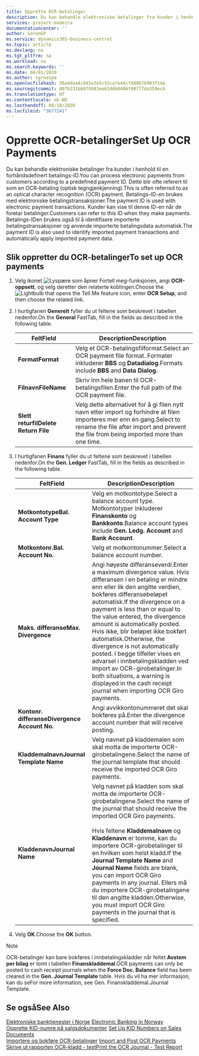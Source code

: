 ```yaml
---
title: Opprette OCR-betalinger
description: Du kan behandle elektroniske betalinger fra kunder i henhold til en forhåndsdefinert betalings-ID. Dette blir ofte referert til som en OCR-betaling (optisk tegngjenkjenning).
services: project-madeira
documentationcenter: ''
author: SorenGP
ms.service: dynamics365-business-central
ms.topic: article
ms.devlang: na
ms.tgt_pltfrm: na
ms.workload: na
ms.search.keywords: ''
ms.date: 04/01/2020
ms.author: sgroespe
ms.openlocfilehash: 36a4daa4c945e3e5c52ca7e44cf8d867b903f1de
ms.sourcegitcommit: 007b331b6974983ee614db0406f00777da359ecb
ms.translationtype: HT
ms.contentlocale: nb-NO
ms.lasthandoff: 08/10/2020
ms.locfileid: "3677241"
---
```

# <a name="set-up-ocr-payments"></a><span data-ttu-id="1e22d-104">Opprette OCR-betalinger</span><span class="sxs-lookup"><span data-stu-id="1e22d-104">Set Up OCR Payments</span></span>
<span data-ttu-id="1e22d-105">Du kan behandle elektroniske betalinger fra kunder i henhold til en forhåndsdefinert betalings-ID.</span><span class="sxs-lookup"><span data-stu-id="1e22d-105">You can process electronic payments from customers according to a predefined payment ID.</span></span> <span data-ttu-id="1e22d-106">Dette blir ofte referert til som en OCR-betaling (optisk tegngjenkjenning).</span><span class="sxs-lookup"><span data-stu-id="1e22d-106">This is often referred to as an optical character recognition (OCR) payment.</span></span> <span data-ttu-id="1e22d-107">Betalings-ID-en brukes med elektroniske betalingstransaksjoner.</span><span class="sxs-lookup"><span data-stu-id="1e22d-107">The payment ID is used with electronic payment transactions.</span></span> <span data-ttu-id="1e22d-108">Kunder kan vise til denne ID-en når de foretar betalinger.</span><span class="sxs-lookup"><span data-stu-id="1e22d-108">Customers can refer to this ID when they make payments.</span></span> <span data-ttu-id="1e22d-109">Betalings-IDen brukes også til å identifisere importerte betalingstransaksjoner og anvende importerte betalingsdata automatisk.</span><span class="sxs-lookup"><span data-stu-id="1e22d-109">The payment ID is also used to identify imported payment transactions and automatically apply imported payment data.</span></span>  

## <a name="to-set-up-ocr-payments"></a><span data-ttu-id="1e22d-110">Slik oppretter du OCR-betalinger</span><span class="sxs-lookup"><span data-stu-id="1e22d-110">To set up OCR payments</span></span>  

1.  <span data-ttu-id="1e22d-111">Velg ikonet ![Lyspære som åpner Fortell meg-funksjonen](../../media/ui-search/search_small.png "Fortell hva du vil gjøre"), angi **OCR-oppsett**, og velg deretter den relaterte koblingen.</span><span class="sxs-lookup"><span data-stu-id="1e22d-111">Choose the ![Lightbulb that opens the Tell Me feature](../../media/ui-search/search_small.png "Tell me what you want to do") icon, enter **OCR Setup**, and then choose the related link.</span></span>  
2.  <span data-ttu-id="1e22d-112">I hurtigfanen **Generelt** fyller du ut feltene som beskrevet i tabellen nedenfor.</span><span class="sxs-lookup"><span data-stu-id="1e22d-112">On the **General** FastTab, fill in the fields as described in the following table.</span></span>  

    |<span data-ttu-id="1e22d-113">Felt</span><span class="sxs-lookup"><span data-stu-id="1e22d-113">Field</span></span>|<span data-ttu-id="1e22d-114">Description</span><span class="sxs-lookup"><span data-stu-id="1e22d-114">Description</span></span>|  
    |---------------------------------|---------------------------------------|  
    |<span data-ttu-id="1e22d-115">**Format**</span><span class="sxs-lookup"><span data-stu-id="1e22d-115">**Format**</span></span>|<span data-ttu-id="1e22d-116">Velg et OCR-betalingsfilformat.</span><span class="sxs-lookup"><span data-stu-id="1e22d-116">Select an OCR payment file format.</span></span> <span data-ttu-id="1e22d-117">Formater inkluderer **BBS** og **Datadialog**.</span><span class="sxs-lookup"><span data-stu-id="1e22d-117">Formats include **BBS** and **Data Dialog**.</span></span>|  
    |<span data-ttu-id="1e22d-118">**Filnavn**</span><span class="sxs-lookup"><span data-stu-id="1e22d-118">**FileName**</span></span>|<span data-ttu-id="1e22d-119">Skriv inn hele banen til OCR-betalingsfilen.</span><span class="sxs-lookup"><span data-stu-id="1e22d-119">Enter the full path of the OCR payment file.</span></span>|  
    |<span data-ttu-id="1e22d-120">**Slett returfil**</span><span class="sxs-lookup"><span data-stu-id="1e22d-120">**Delete Return File**</span></span>|<span data-ttu-id="1e22d-121">Velg dette alternativet for å gi filen nytt navn etter import og forhindre at filen importeres mer enn én gang.</span><span class="sxs-lookup"><span data-stu-id="1e22d-121">Select to rename the file after import and prevent the file from being imported more than one time.</span></span>|  

3.  <span data-ttu-id="1e22d-122">I hurtigfanen **Finans** fyller du ut feltene som beskrevet i tabellen nedenfor.</span><span class="sxs-lookup"><span data-stu-id="1e22d-122">On the **Gen. Ledger** FastTab, fill in the fields as described in the following table.</span></span>  

    |<span data-ttu-id="1e22d-123">Felt</span><span class="sxs-lookup"><span data-stu-id="1e22d-123">Field</span></span>|<span data-ttu-id="1e22d-124">Description</span><span class="sxs-lookup"><span data-stu-id="1e22d-124">Description</span></span>|  
    |---------------------------------|---------------------------------------|  
    |<span data-ttu-id="1e22d-125">**Motkontotype**</span><span class="sxs-lookup"><span data-stu-id="1e22d-125">**Bal. Account Type**</span></span>|<span data-ttu-id="1e22d-126">Velg en motkontotype.</span><span class="sxs-lookup"><span data-stu-id="1e22d-126">Select a balance account type.</span></span> <span data-ttu-id="1e22d-127">Motkontotyper inkluderer **Finanskonto** og **Bankkonto**.</span><span class="sxs-lookup"><span data-stu-id="1e22d-127">Balance account types include **Gen. Ledg. Account** and **Bank Account**.</span></span>|  
    |<span data-ttu-id="1e22d-128">**Motkontonr.**</span><span class="sxs-lookup"><span data-stu-id="1e22d-128">**Bal. Account No.**</span></span>|<span data-ttu-id="1e22d-129">Velg et motkontonummer.</span><span class="sxs-lookup"><span data-stu-id="1e22d-129">Select a balance account number.</span></span>|  
    |<span data-ttu-id="1e22d-130">**Maks. differanse**</span><span class="sxs-lookup"><span data-stu-id="1e22d-130">**Max. Divergence**</span></span>|<span data-ttu-id="1e22d-131">Angi høyeste differanseverdi.</span><span class="sxs-lookup"><span data-stu-id="1e22d-131">Enter a maximum divergence value.</span></span> <span data-ttu-id="1e22d-132">Hvis differansen i en betaling er mindre enn eller lik den angitte verdien, bokføres differansebeløpet automatisk.</span><span class="sxs-lookup"><span data-stu-id="1e22d-132">If the divergence on a payment is less than or equal to the value entered, the divergence amount is automatically posted.</span></span> <span data-ttu-id="1e22d-133">Hvis ikke, blir beløpet ikke bokført automatisk.</span><span class="sxs-lookup"><span data-stu-id="1e22d-133">Otherwise, the divergence is not automatically posted.</span></span> <span data-ttu-id="1e22d-134">I begge tilfeller vises en advarsel i innbetalingskladden ved import av OCR-girobetalinger.</span><span class="sxs-lookup"><span data-stu-id="1e22d-134">In both situations, a warning is displayed in the cash receipt journal when importing OCR Giro payments.</span></span>|  
    |<span data-ttu-id="1e22d-135">**Kontonr. differanse**</span><span class="sxs-lookup"><span data-stu-id="1e22d-135">**Divergence Account No.**</span></span>|<span data-ttu-id="1e22d-136">Angi avvikkontonummeret det skal bokføres på.</span><span class="sxs-lookup"><span data-stu-id="1e22d-136">Enter the divergence account number that will receive posting.</span></span>|  
    |<span data-ttu-id="1e22d-137">**Kladdemalnavn**</span><span class="sxs-lookup"><span data-stu-id="1e22d-137">**Journal Template Name**</span></span>|<span data-ttu-id="1e22d-138">Velg navnet på kladdemalen som skal motta de importerte OCR-girobetalingene.</span><span class="sxs-lookup"><span data-stu-id="1e22d-138">Select the name of the journal template that should receive the imported OCR Giro payments.</span></span>|  
    |<span data-ttu-id="1e22d-139">**Kladdenavn**</span><span class="sxs-lookup"><span data-stu-id="1e22d-139">**Journal Name**</span></span>|<span data-ttu-id="1e22d-140">Velg navnet på kladden som skal motta de importerte OCR-girobetalingene.</span><span class="sxs-lookup"><span data-stu-id="1e22d-140">Select the name of the journal that should receive the imported OCR Giro payments.</span></span><br /><br /> <span data-ttu-id="1e22d-141">Hvis feltene **Kladdemalnavn** og **Kladdenavn** er tomme, kan du importere OCR-girobetalinger til en hvilken som helst kladd.</span><span class="sxs-lookup"><span data-stu-id="1e22d-141">If the **Journal Template Name** and **Journal Name** fields are blank, you can import OCR Giro payments in any journal.</span></span> <span data-ttu-id="1e22d-142">Ellers må du importere OCR-girobetalingene til den angitte kladden.</span><span class="sxs-lookup"><span data-stu-id="1e22d-142">Otherwise, you must import OCR Giro payments in the journal that is specified.</span></span>|  

4.  <span data-ttu-id="1e22d-143">Velg **OK**.</span><span class="sxs-lookup"><span data-stu-id="1e22d-143">Choose the **OK** button.</span></span>  

> [!NOTE]  
>  <span data-ttu-id="1e22d-144">OCR-betalinger kan bare bokføres i innbetalingskladder når feltet **Avstem per bilag** er tomt i tabellen **Finanskladdemal**.</span><span class="sxs-lookup"><span data-stu-id="1e22d-144">OCR payments can only be posted to cash receipt journals when the **Force Doc. Balance** field has been cleared in the **Gen. Journal Template** table.</span></span> <span data-ttu-id="1e22d-145">Hvis du vil ha mer informasjon, kan du se</span><span class="sxs-lookup"><span data-stu-id="1e22d-145">For more information, see Gen.</span></span> <span data-ttu-id="1e22d-146">Finanskladdemal.</span><span class="sxs-lookup"><span data-stu-id="1e22d-146">Journal Template.</span></span>  

## <a name="see-also"></a><span data-ttu-id="1e22d-147">Se også</span><span class="sxs-lookup"><span data-stu-id="1e22d-147">See Also</span></span>  
 <span data-ttu-id="1e22d-148">[Elektroniske banktjenester i Norge](electronic-banking-in-norway.md) </span><span class="sxs-lookup"><span data-stu-id="1e22d-148">[Electronic Banking in Norway](electronic-banking-in-norway.md) </span></span>  
 <span data-ttu-id="1e22d-149">[Opprette KID-numre på salgsdokumenter](how-to-set-up-kid-numbers-on-sales-documents.md) </span><span class="sxs-lookup"><span data-stu-id="1e22d-149">[Set Up KID Numbers on Sales Documents](how-to-set-up-kid-numbers-on-sales-documents.md) </span></span>  
 <span data-ttu-id="1e22d-150">[Importere og bokføre OCR-betalinger](how-to-import-and-post-ocr-payments.md) </span><span class="sxs-lookup"><span data-stu-id="1e22d-150">[Import and Post OCR Payments](how-to-import-and-post-ocr-payments.md) </span></span>  
 [<span data-ttu-id="1e22d-151">Skrive ut rapporten OCR-kladd - test</span><span class="sxs-lookup"><span data-stu-id="1e22d-151">Print the OCR Journal - Test Report</span></span>](how-to-print-the-ocr-journal-test-report.md)   
 
